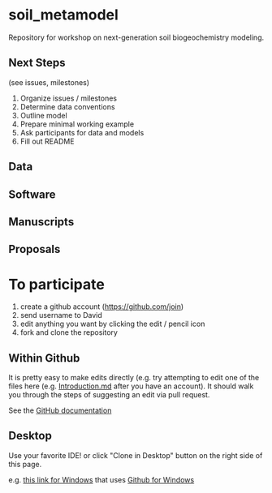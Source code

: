 soil_metamodel
==============

Repository for workshop on next-generation soil biogeochemistry modeling.

## Next Steps

(see issues, milestones) 

1. Organize issues / milestones
2. Determine data conventions
3. Outline model 
4. Prepare minimal working example
5. Ask participants for data and models
6. Fill out README

## Data

## Software

## Manuscripts

## Proposals

# To participate

1. create a github account (https://github.com/join)
2. send username to David
3. edit anything you want by clicking the edit / pencil icon
4. fork and clone the repository

## Within Github

It is pretty easy to make edits directly (e.g. try attempting to edit one of the files here (e.g. [Introduction.md]( https://github.com/dlebauer/ecological-forecasting-workflows-draft/edit/master/Introduction.md#fullscreen_blob_contents) after you have an account). It should walk you through the steps of suggesting an edit via pull request.

See the [GitHub documentation](https://help.github.com/articles/editing-files-in-another-user-s-repository)

## Desktop

Use your favorite IDE! or click "Clone in Desktop" button on the right side of this page.

e.g. [this link for Windows](github-windows://openRepo/https://github.com/dlebauer/soil_metamodel) that uses [Github for Windows](https://windows.github.com/)
